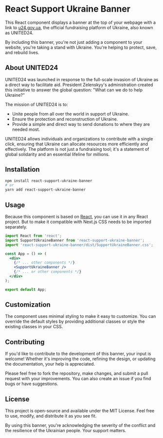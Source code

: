 # React Support Ukraine Banner

This React component displays a banner at the top of your webpage with a link to [u24.gov.ua](https://u24.gov.ua), the official fundraising platform of Ukraine, also known as UNITED24.

By including this banner, you're not just adding a component to your website, you're taking a stand with Ukraine. You're helping to protect, save, and rebuild lives.

## About UNITED24

UNITED24 was launched in response to the full-scale invasion of Ukraine as a direct way to facilitate aid. President Zelenskyy's administration created this initiative to answer the global question: "What can we do to help Ukraine?"

The mission of UNITED24 is to:

- Unite people from all over the world in support of Ukraine.
- Ensure the protection and reconstruction of Ukraine.
- Provide a simple and direct way to send donations to where they are needed most.

UNITED24 allows individuals and organizations to contribute with a single click, ensuring that Ukraine can allocate resources more efficiently and effectively. The platform is not just a fundraising tool; it's a statement of global solidarity and an essential lifeline for millions.

## Installation

```bash
npm install react-support-ukraine-banner
# or
yarn add react-support-ukraine-banner
```

## Usage

Because this component is based on [React](https://reactjs.org/), you can use it in any React project. But to make it compatible with Next.js CSS needs to be imported separately.

```jsx
import React from 'react';
import SupportUkraineBanner from 'react-support-ukraine-banner';
import 'react-support-ukraine-banner/dist/SupportUkraineBanner.css';

const App = () => (
  <div>
    {/* ... other components */}
    <SupportUkraineBanner />
    {/* ... or other components */}
  </div>
);

export default App;
```


## Customization

The component uses minimal styling to make it easy to customize. You can override the default styles by providing additional classes or style the existing classes in your CSS.

## Contributing

If you'd like to contribute to the development of this banner, your input is welcome! Whether it's improving the code, refining the design, or updating the documentation, your help is appreciated.

Please feel free to fork the repository, make changes, and submit a pull request with your improvements. You can also create an issue if you find bugs or have suggestions.

## License

This project is open-source and available under the MIT License. Feel free to use, modify, and distribute it as you see fit.

By using this banner, you're acknowledging the severity of the conflict and the resilience of the Ukrainian people. Your support matters.
